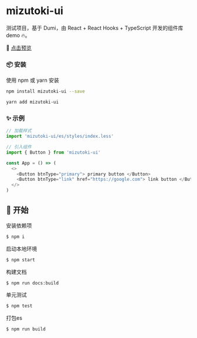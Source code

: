 # mizutoki-ui

测试项目，基于 Dumi，由 React + React Hooks + TypeScript 开发的组件库demo 🔥。

🌹 [点击预览](https://wongabner.github.io/mizutoki-ui)


### 📦 安装

使用 npm 或 yarn 安装

```bash
npm install mizutoki-ui --save
```

```bash
yarn add mizutoki-ui
```

### ✨ 示例

```javascript
// 加载样式
import 'mizutoki-ui/es/styles/index.less'

// 引入组件
import { Button } from 'mizutoki-ui'

const App = () => (
  <>
    <Button btnType="primary"> primary button </Button>
    <Button btnType="link" href="https://google.com"> link button </Button>
  </>
)
```

## 🎉 开始

安装依赖项

```bash
$ npm i
```

启动本地环境

```bash
$ npm start
```

构建文档

```bash
$ npm run docs:build
```

单元测试

```bash
$ npm test
```

打包es

```bash
$ npm run build
```
